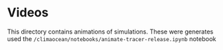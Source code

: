 # Videos

This directory contains animations of simulations. These were generates used the `/climaocean/notebooks/animate-tracer-release.ipynb` notebook
